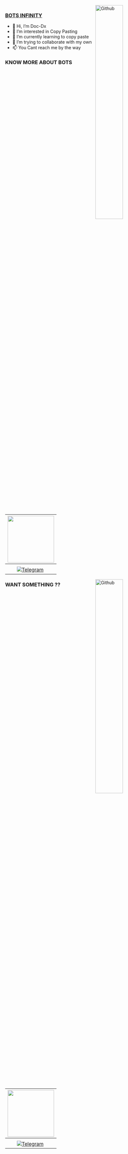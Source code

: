 <img width="42%" align="right" alt="Github" src="https://telegra.ph/file/4d13e46733e0d8e2d7d3d.jpg" />

### [BOTS INFINITY](https://t.me/bots_infinity) 

- 👋 Hi, I’m Doc-Dx
- 👀 I’m interested in Copy Pasting
- 🌱 I’m currently learning to copy paste
- 💞️ I’m trying to collaborate with my own
- 📫 You Cant reach me by the way 



### KNOW MORE ABOUT BOTS

|  <a href="https://t.me/botech_lanka"><img src="https://telegra.ph/file/77fc8c6170208509c374b.jpg" width="150px" height="150px" /></a> |
|:---------------------------------------------------------------------------------------------------------------------------------------: |
|                                                                                   |
|[![Telegram](https://img.shields.io/badge/Telegram-003245?style=flat&labelColor=224242&logoColor=white&for-the-badge&logo=telegram)](https://t.me/botech_lanka)&nbsp;

<img width="42%" align="right" alt="Github" src="https://telegra.ph/file/6be88e29f77e9ca1319d2.jpg" />

### WANT SOMETHING ??

|  <a href="https://t.me/infinityLK"><img src="https://telegra.ph/file/d9fe048e9a9b99b12821f.jpg" width="150px" height="150px" /></a> |
|:---------------------------------------------------------------------------------------------------------------------------------------: |
|                                                                                   |
|[![Telegram](https://img.shields.io/badge/Telegram-003245?style=flat&labelColor=224242&logoColor=white&for-the-badge&logo=telegram)](https://t.me/infinitylk)&nbsp;

<!---
Doc-Dx/Doc-Dx is a ✨ special ✨ repository because its `README.md` (this file) appears on your GitHub profile.
You can click the Preview link to take a look at your changes.
--->
